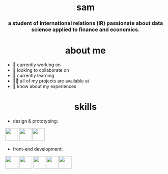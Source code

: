 <!--
**samttsummer/samttsummer** is a ✨ _special_ ✨ repository because its `README.md` (this file) appears on your GitHub profile. -->

<h1 align="center">sam</h1>
<h3 align="center">a student of international relations (IR) passionate about data science applied to finance and economics.</h3>

<h1 align="center">about me</h1>

- 🔭 currently working on
- 🤝 looking to collaborate on
- 🌱 currently learning
- 👨‍💻 all of my projects are available at
- 📄 know about my experiences

<h1 align="center">skills</h1>

- design & prototyping:

<img src="https://cdn.jsdelivr.net/gh/devicons/devicon@latest/icons/photoshop/photoshop-original.svg" width="40" height="40"/> <img src="https://cdn.jsdelivr.net/gh/devicons/devicon@latest/icons/xd/xd-original.svg" width="40" height="40"/><img src="https://cdn.jsdelivr.net/gh/devicons/devicon@latest/icons/figma/figma-original.svg" width="40" height="40"/>

- front-end development:
  
<img src="https://cdn.jsdelivr.net/gh/devicons/devicon@latest/icons/typescript/typescript-original.svg" width="40" height="40"/> <img src="https://cdn.jsdelivr.net/gh/devicons/devicon@latest/icons/javascript/javascript-original.svg" width="40" height="40"/> <img src="https://cdn.jsdelivr.net/gh/devicons/devicon@latest/icons/react/react-original.svg" width="40" height="40"/><img src="https://cdn.jsdelivr.net/gh/devicons/devicon@latest/icons/html5/html5-plain.svg" width="40" height="40"/><img src="https://cdn.jsdelivr.net/gh/devicons/devicon@latest/icons/css3/css3-plain.svg" width="40" height="40"/>
